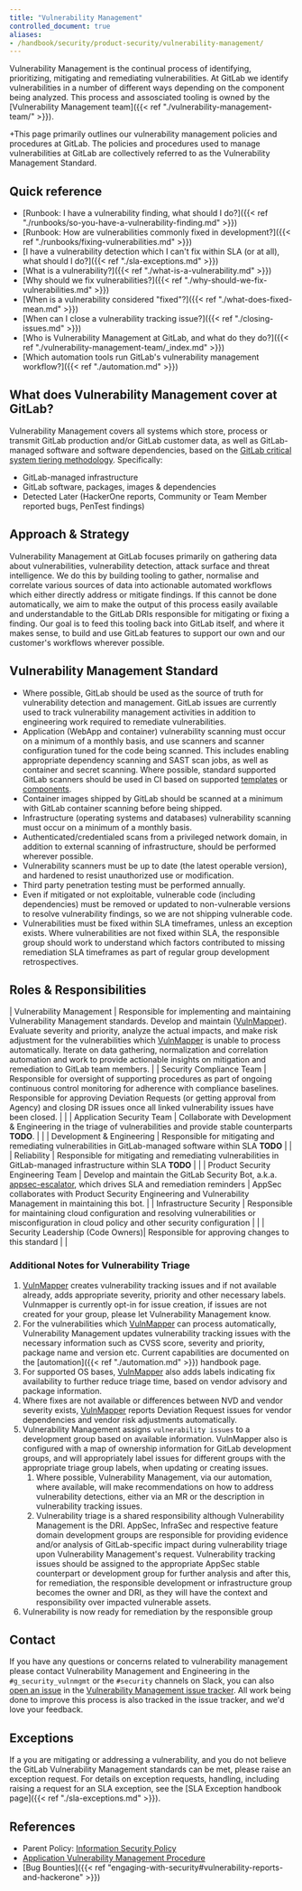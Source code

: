 ```yaml
---
title: "Vulnerability Management"
controlled_document: true
aliases:
- /handbook/security/product-security/vulnerability-management/
---
```


Vulnerability Management is the continual process of identifying, prioritizing, mitigating and remediating vulnerabilities. At GitLab we identify vulnerabilities in a number of different ways depending on the component being analyzed. This process and assosciated tooling is owned by the [Vulnerability Management team]({{< ref "./vulnerability-management-team/" >}}).

+This page primarily outlines our vulnerability management policies and procedures at GitLab. The policies and procedures used to manage vulnerabilities at GitLab are collectively referred to as the Vulnerability Management Standard.

## Quick reference

- [Runbook: I have a vulnerability finding, what should I do?]({{< ref "./runbooks/so-you-have-a-vulnerability-finding.md" >}})
- [Runbook: How are vulnerabilities commonly fixed in development?]({{< ref "./runbooks/fixing-vulnerabilities.md" >}})
- [I have a vulnerability detection which I can't fix within SLA (or at all), what should I do?]({{< ref "./sla-exceptions.md" >}})
- [What is a vulnerability?]({{< ref "./what-is-a-vulnerability.md" >}})
- [Why should we fix vulnerabilities?]({{< ref "./why-should-we-fix-vulnerabilities.md" >}})
- [When is a vulnerability considered "fixed"?]({{< ref "./what-does-fixed-mean.md" >}})
- [When can I close a vulnerability tracking issue?]({{< ref "./closing-issues.md" >}})
- [Who is Vulnerability Management at GitLab, and what do they do?]({{< ref "./vulnerability-management-team/_index.md" >}})
- [Which automation tools run GitLab's vulnerability management workflow?]({{< ref "./automation.md" >}})

## What does Vulnerability Management cover at GitLab?

Vulnerability Management covers all systems which store, process or transmit GitLab production and/or GitLab customer data, as well as GitLab-managed software and software dependencies, based on the [GitLab critical system tiering methodology](/handbook/security/security-assurance/security-risk/storm-program/critical-systems.html). Specifically:

- GitLab-managed infrastructure
- GitLab software, packages, images & dependencies
- Detected Later (HackerOne reports, Community or Team Member reported bugs, PenTest findings)

## Approach & Strategy

Vulnerability Management at GitLab focuses primarily on gathering data about vulnerabilities, vulnerability detection, attack surface and threat intelligence. We do this by building tooling to gather, normalise and correlate various sources of data into actionable automated workflows which either directly address or mitigate findings. If this cannot be done automatically, we aim to make the output of this process easily available and understandable to the GitLab DRIs responsible for mitigating or fixing a finding. Our goal is to feed this tooling back into GitLab itself, and where it makes sense, to build and use GitLab features to support our own and our customer's workflows wherever possible.

## Vulnerability Management Standard

- Where possible, GitLab should be used as the source of truth for vulnerability detection and management. GitLab issues are currently used to track vulnerability management activities in addition to engineering work required to remediate vulnerabilities.
- Application (WebApp and container) vulnerability scanning must occur on a minimum of a monthly basis, and use scanners and scanner configuration tuned for the code being scanned. This includes enabling appropriate dependency scanning and SAST scan jobs, as well as container and secret scanning. Where possible, standard supported GitLab scanners should be used in CI based on supported [templates](https://gitlab.com/gitlab-org/gitlab/-/blob/master/lib/gitlab/ci/templates/Jobs/) or [components](https://docs.gitlab.com/ee/ci/components/).
- Container images shipped by GitLab should be scanned at a minimum with GitLab container scanning before being shipped.
- Infrastructure (operating systems and databases) vulnerability scanning must occur on a minimum of a monthly basis.
- Authenticated/credentialed scans from a privileged network domain, in addition to external scanning of infrastructure, should be performed wherever possible.
- Vulnerability scanners must be up to date (the latest operable version), and hardened to resist unauthorized use or modification.
- Third party penetration testing must be performed annually.
- Even if mitigated or not exploitable, vulnerable code (including dependencies) must be removed or updated to non-vulnerable versions to resolve vulnerability findings, so we are not shipping vulnerable code.
- Vulnerabilities must be fixed within SLA timeframes, unless an exception exists. Where vulnerabilities are not fixed within SLA, the responsible group should work to understand which factors contributed to missing remediation SLA timeframes as part of regular group development retrospectives.

## Roles & Responsibilities

| Vulnerability Management | Responsible for implementing and maintaining Vulnerability Management standards. Develop and maintain ([VulnMapper](https://gitlab.com/gitlab-com/gl-security/threatmanagement/vulnerability-management/vulnerability-management-internal/vulnmapper/-/tree/main)). Evaluate severity and priority, analyze the actual impacts, and make risk adjustment for the vulnerabilities which [VulnMapper](https://gitlab.com/gitlab-com/gl-security/threatmanagement/vulnerability-management/vulnerability-management-internal/vulnmapper/-/tree/main) is unable to process automatically. Iterate on data gathering, normalization and correlation automation and work to provide actionable insights on mitigation and remediation to GitLab team members. |
| Security Compliance Team | Responsible for oversight of supporting procedures as part of ongoing continuous control monitoring for adherence with compliance baselines. Responsible for approving Deviation Requests (or getting approval from Agency) and closing DR issues once all linked vulnerability issues have been closed. | |
| Application Security Team | Collaborate with Development & Engineering in the triage of vulnerabilities and provide stable counterparts **TODO**. | |
| Development & Engineering | Responsible for mitigating and remediating vulnerabilities in GitLab-managed software within SLA **TODO** | |
| Reliability | Responsible for mitigating and remediating vulnerabilities in GitLab-managed infrastructure within SLA **TODO** | |
| Product Security Engineering Team | Develop and maintain the GitLab Security Bot, a.k.a. [appsec-escalator](https://gitlab.com/gitlab-private/gl-security/engineering-and-research/automation-team/escalator/appsec-escalator), which drives SLA and remediation reminders | AppSec collaborates with Product Security Engineering and Vulnerability Management in maintaining this bot. |
| Infrastructure Security | Responsible for maintaining cloud configuration and resolving vulnerabilities or misconfiguration in cloud policy and other security configuration | |
| Security Leadership (Code Owners)| Responsible for approving changes to this standard | |

### Additional Notes for Vulnerability Triage

1. [VulnMapper](https://gitlab.com/gitlab-com/gl-security/threatmanagement/vulnerability-management/vulnerability-management-internal/vulnmapper/-/tree/main) creates vulnerability tracking issues and if not available already, adds appropriate severity, priority and other necessary labels. Vulnmapper is currently opt-in for issue creation, if issues are not created for your group, please let Vulnerability Management know.
1. For the vulnerabilities which [VulnMapper](https://gitlab.com/gitlab-com/gl-security/threatmanagement/vulnerability-management/vulnerability-management-internal/vulnmapper/-/tree/main) can process automatically, Vulnerability Management updates vulnerability tracking issues with the necessary information such as CVSS score, severity and priority, package name and version etc. Current capabilities are documented on the [automation]({{< ref "./automation.md" >}}) handbook page.
1. For supported OS bases, [VulnMapper](https://gitlab.com/gitlab-com/gl-security/threatmanagement/vulnerability-management/vulnerability-management-internal/vulnmapper/-/tree/main) also adds labels indicating fix availability to further reduce triage time, based on vendor advisory and package information.
1. Where fixes are not available or differences between NVD and vendor severity exists, [VulnMapper](https://gitlab.com/gitlab-com/gl-security/threatmanagement/vulnerability-management/vulnerability-management-internal/vulnmapper/-/tree/main) reports Deviation Request issues for vendor dependencies and vendor risk adjustments automatically.
1. Vulnerability Management assigns `vulnerability issues` to a development group based on available information. VulnMapper also is configured with a map of ownership information for GitLab development groups, and will appropriately label issues for different groups with the appropriate triage group labels, when updating or creating issues.
   1. Where possible, Vulnerability Management, via our automation, where available, will make recommendations on how to address vulnerability detections, either via an MR or the description in vulnerability tracking issues.
   1. Vulnerability triage is a shared responsibility although Vulnerability Management is the DRI. AppSec, InfraSec and respective feature domain development groups are responsible for providing evidence and/or analysis of GitLab-specific impact during vulnerability triage upon Vulnerability Management's request. Vulnerability tracking issues should be assigned to the appropriate AppSec stable counterpart or development group for further analysis and after this, for remediation, the responsible development or infrastructure group becomes the owner and DRI, as they will have the context and responsibility over impacted vulnerable assets.
1. Vulnerability is now ready for remediation by the responsible group

## Contact

If you have any questions or concerns related to vulnerability management please contact Vulnerability Management and Engineering in the `#g_security_vulnmgmt` or the `#security` channels on Slack, you can also [open an issue](https://gitlab.com/gitlab-com/gl-security/threatmanagement/vulnerability-management/vulnerability-management-internal/vulnerability-management-tracker/-/issues/new) in the [Vulnerability Management issue tracker](https://gitlab.com/gitlab-com/gl-security/threatmanagement/vulnerability-management/vulnerability-management-internal/vulnerability-management-tracker/-/issues). All work being done to improve this process is also tracked in the issue tracker, and we'd love your feedback.

## Exceptions

If a you are mitigating or addressing a vulnerability, and you do not believe the GitLab Vulnerability Management standards can be met, please raise an exception request. For details on exception requests, handling, including raising a request for an SLA exception, see the [SLA Exception handbook page]({{< ref "./sla-exceptions.md" >}}).

## References

- Parent Policy: [Information Security Policy](/handbook/security)
- [Application Vulnerability Management Procedure](/handbook/security/product-security/application-security/vulnerability-management)
- [Bug Bounties]({{< ref "engaging-with-security#vulnerability-reports-and-hackerone" >}})
